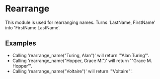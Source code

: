 Rearrange
=========

This module is used for rearranging names.
Turns 'LastName, FirstName' into 'FirstName LastName'.

## Examples

* Calling 'rearrange_name("Turing, Alan")' will return '"Alan Turing"'.
* Calling 'rearrange_name("Hopper, Grace M.")' will return '"Grace M. Hopper"'.
* Calling 'rearrange_name("Voltaire")' will return '"Voltaire"'.

